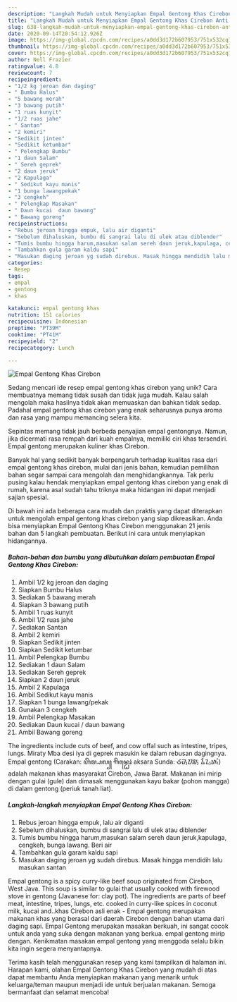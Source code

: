 ```yaml
---
description: "Langkah Mudah untuk Menyiapkan Empal Gentong Khas Cirebon Anti Gagal"
title: "Langkah Mudah untuk Menyiapkan Empal Gentong Khas Cirebon Anti Gagal"
slug: 638-langkah-mudah-untuk-menyiapkan-empal-gentong-khas-cirebon-anti-gagal
date: 2020-09-14T20:54:12.926Z
image: https://img-global.cpcdn.com/recipes/a0dd3d172b607953/751x532cq70/empal-gentong-khas-cirebon-foto-resep-utama.jpg
thumbnail: https://img-global.cpcdn.com/recipes/a0dd3d172b607953/751x532cq70/empal-gentong-khas-cirebon-foto-resep-utama.jpg
cover: https://img-global.cpcdn.com/recipes/a0dd3d172b607953/751x532cq70/empal-gentong-khas-cirebon-foto-resep-utama.jpg
author: Nell Frazier
ratingvalue: 4.8
reviewcount: 7
recipeingredient:
- "1/2 kg jeroan dan daging"
- " Bumbu Halus"
- "5 bawang merah"
- "3 bawang putih"
- "1 ruas kunyit"
- "1/2 ruas jahe"
- " Santan"
- "2 kemiri"
- "Sedikit jinten"
- "Sedikit ketumbar"
- " Pelengkap Bumbu"
- "1 daun Salam"
- " Sereh geprek"
- "2 daun jeruk"
- "2 Kapulaga"
- " Sedikut kayu manis"
- "1 bunga lawangpekak"
- "3 cengkeh"
- " Pelengkap Masakan"
- " Daun kucai  daun bawang"
- " Bawang goreng"
recipeinstructions:
- "Rebus jeroan hingga empuk, lalu air diganti"
- "Sebelum dihaluskan, bumbu di sangrai lalu di ulek atau diblender"
- "Tumis bumbu hingga harum,masukan salam sereh daun jeruk,kapulaga, cengkeh, bunga lawang. Beri air"
- "Tambahkan gula garam kaldu sapi"
- "Masukan daging jeroan yg sudah direbus. Masak hingga mendidih lalu masukan santan"
categories:
- Resep
tags:
- empal
- gentong
- khas

katakunci: empal gentong khas 
nutrition: 151 calories
recipecuisine: Indonesian
preptime: "PT39M"
cooktime: "PT41M"
recipeyield: "2"
recipecategory: Lunch

---
```



![Empal Gentong Khas Cirebon](https://img-global.cpcdn.com/recipes/a0dd3d172b607953/751x532cq70/empal-gentong-khas-cirebon-foto-resep-utama.jpg)

Sedang mencari ide resep empal gentong khas cirebon yang unik? Cara membuatnya memang tidak susah dan tidak juga mudah. Kalau salah mengolah maka hasilnya tidak akan memuaskan dan bahkan tidak sedap. Padahal empal gentong khas cirebon yang enak seharusnya punya aroma dan rasa yang mampu memancing selera kita.

Sepintas memang tidak jauh berbeda penyajian empal gentongnya. Namun, jika dicermati rasa rempah dari kuah empalnya, memiliki ciri khas tersendiri. Empal gentong merupakan kuliner khas Cirebon.

Banyak hal yang sedikit banyak berpengaruh terhadap kualitas rasa dari empal gentong khas cirebon, mulai dari jenis bahan, kemudian pemilihan bahan segar sampai cara mengolah dan menghidangkannya. Tak perlu pusing kalau hendak menyiapkan empal gentong khas cirebon yang enak di rumah, karena asal sudah tahu triknya maka hidangan ini dapat menjadi sajian spesial.


Di bawah ini ada beberapa cara mudah dan praktis yang dapat diterapkan untuk mengolah empal gentong khas cirebon yang siap dikreasikan. Anda bisa menyiapkan Empal Gentong Khas Cirebon menggunakan 21 jenis bahan dan 5 langkah pembuatan. Berikut ini cara untuk menyiapkan hidangannya.

<!--inarticleads1-->

##### Bahan-bahan dan bumbu yang dibutuhkan dalam pembuatan Empal Gentong Khas Cirebon:

1. Ambil 1/2 kg jeroan dan daging
1. Siapkan  Bumbu Halus
1. Sediakan 5 bawang merah
1. Siapkan 3 bawang putih
1. Ambil 1 ruas kunyit
1. Ambil 1/2 ruas jahe
1. Sediakan  Santan
1. Ambil 2 kemiri
1. Siapkan Sedikit jinten
1. Siapkan Sedikit ketumbar
1. Ambil  Pelengkap Bumbu
1. Sediakan 1 daun Salam
1. Sediakan  Sereh geprek
1. Siapkan 2 daun jeruk
1. Ambil 2 Kapulaga
1. Ambil  Sedikut kayu manis
1. Siapkan 1 bunga lawang/pekak
1. Gunakan 3 cengkeh
1. Ambil  Pelengkap Masakan
1. Sediakan  Daun kucai / daun bawang
1. Ambil  Bawang goreng


The ingredients include cuts of beef, and cow offal such as intestine, tripes, lungs. Miraty Mba desi iya di geprek masukin ke dalam rebusan dagingnya. Empal gentong (Carakan: ꦲꦼꦩ꧀ꦥꦭ꧀ ꦒꦼꦤ꧀ꦛꦺꦴꦁ aksara Sunda: ᮈᮙ᮪ᮕᮜ᮪ ᮍᮨᮔ᮪ᮒᮧᮀ) adalah makanan khas masyarakat Cirebon, Jawa Barat. Makanan ini mirip dengan gulai (gule) dan dimasak menggunakan kayu bakar (pohon mangga) di dalam gentong (periuk tanah liat). 

<!--inarticleads2-->

##### Langkah-langkah menyiapkan Empal Gentong Khas Cirebon:

1. Rebus jeroan hingga empuk, lalu air diganti
1. Sebelum dihaluskan, bumbu di sangrai lalu di ulek atau diblender
1. Tumis bumbu hingga harum,masukan salam sereh daun jeruk,kapulaga, cengkeh, bunga lawang. Beri air
1. Tambahkan gula garam kaldu sapi
1. Masukan daging jeroan yg sudah direbus. Masak hingga mendidih lalu masukan santan


Empal gentong is a spicy curry-like beef soup originated from Cirebon, West Java. This soup is similar to gulai that usually cooked with firewood stove in gentong (Javanese for: clay pot). The ingredients are parts of beef meat, intestine, tripes, lungs, etc. cooked in curry-like spices in coconut milk, kucai and..khas Cirebon asli enak - Empal gentong merupakan makanan khas yang berasal dari daerah Cirebon dengan bahan utama dari daging sapi. Empal Gentong merupakan masakan berkuah, ini sangat cocok untuk anda yang suka dengan makanan yang berkua. empal gentong mirip dengan. Kenikmatan masakan empal gentong yang menggoda selalu bikin kita ingin segera menyantapnya. 

Terima kasih telah menggunakan resep yang kami tampilkan di halaman ini. Harapan kami, olahan Empal Gentong Khas Cirebon yang mudah di atas dapat membantu Anda menyiapkan makanan yang menarik untuk keluarga/teman maupun menjadi ide untuk berjualan makanan. Semoga bermanfaat dan selamat mencoba!
